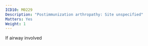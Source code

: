 ```yaml
---
ICD10: M0229
Description: "Postimmunization arthropathy: Site unspecified"
Matters: Yes
Weight: 1
---
```

If airway involved
